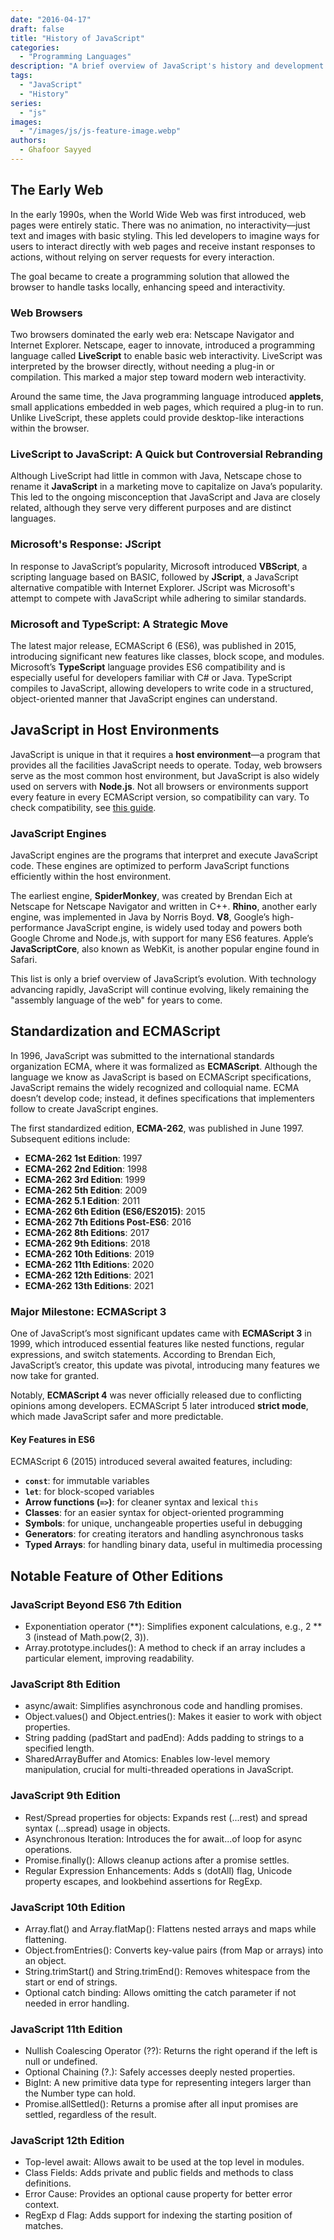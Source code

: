 ```yaml
---
date: "2016-04-17"
draft: false
title: "History of JavaScript"
categories:
  - "Programming Languages"
description: "A brief overview of JavaScript's history and development."
tags:
  - "JavaScript"
  - "History"
series:
  - "js"
images:
  - "/images/js/js-feature-image.webp"
authors:
  - Ghafoor Sayyed
---
```




[//]:# ( the original date was 2016-04-17)

## The Early Web

In the early 1990s, when the World Wide Web was first introduced, web pages were entirely static. There was no animation, no interactivity—just text and images with basic styling. This led developers to imagine ways for users to interact directly with web pages and receive instant responses to actions, without relying on server requests for every interaction.

The goal became to create a programming solution that allowed the browser to handle tasks locally, enhancing speed and interactivity.

### Web Browsers

Two browsers dominated the early web era: Netscape Navigator and Internet Explorer. Netscape, eager to innovate, introduced a programming language called **LiveScript** to enable basic web interactivity. LiveScript was interpreted by the browser directly, without needing a plug-in or compilation. This marked a major step toward modern web interactivity.

Around the same time, the Java programming language introduced **applets**, small applications embedded in web pages, which required a plug-in to run. Unlike LiveScript, these applets could provide desktop-like interactions within the browser.

### LiveScript to JavaScript: A Quick but Controversial Rebranding

Although LiveScript had little in common with Java, Netscape chose to rename it **JavaScript** in a marketing move to capitalize on Java’s popularity. This led to the ongoing misconception that JavaScript and Java are closely related, although they serve very different purposes and are distinct languages.

### Microsoft's Response: JScript

In response to JavaScript’s popularity, Microsoft introduced **VBScript**, a scripting language based on BASIC, followed by **JScript**, a JavaScript alternative compatible with Internet Explorer. JScript was Microsoft's attempt to compete with JavaScript while adhering to similar standards.

### Microsoft and TypeScript: A Strategic Move

The latest major release, ECMAScript 6 (ES6), was published in 2015, introducing significant new features like classes, block scope, and modules. Microsoft’s **TypeScript** language provides ES6 compatibility and is especially useful for developers familiar with C# or Java. TypeScript compiles to JavaScript, allowing developers to write code in a structured, object-oriented manner that JavaScript engines can understand.

## JavaScript in Host Environments

JavaScript is unique in that it requires a **host environment**—a program that provides all the facilities JavaScript needs to operate. Today, web browsers serve as the most common host environment, but JavaScript is also widely used on servers with **Node.js**. Not all browsers or environments support every feature in every ECMAScript version, so compatibility can vary. To check compatibility, see [this guide](http://kangax.github.io/compat-table/es6/).

### JavaScript Engines

JavaScript engines are the programs that interpret and execute JavaScript code. These engines are optimized to perform JavaScript functions efficiently within the host environment.

The earliest engine, **SpiderMonkey**, was created by Brendan Eich at Netscape for Netscape Navigator and written in C++. **Rhino**, another early engine, was implemented in Java by Norris Boyd. **V8**, Google’s high-performance JavaScript engine, is widely used today and powers both Google Chrome and Node.js, with support for many ES6 features. Apple’s **JavaScriptCore**, also known as WebKit, is another popular engine found in Safari.

This list is only a brief overview of JavaScript’s evolution. With technology advancing rapidly, JavaScript will continue evolving, likely remaining the "assembly language of the web" for years to come.

## Standardization and ECMAScript

In 1996, JavaScript was submitted to the international standards organization ECMA, where it was formalized as **ECMAScript**. Although the language we know as JavaScript is based on ECMAScript specifications, JavaScript remains the widely recognized and colloquial name. ECMA doesn’t develop code; instead, it defines specifications that implementers follow to create JavaScript engines.

The first standardized edition, **ECMA-262**, was published in June 1997. Subsequent editions include:

- **ECMA-262 1st Edition**: 1997
- **ECMA-262 2nd Edition**: 1998
- **ECMA-262 3rd Edition**: 1999
- **ECMA-262 5th Edition**: 2009
- **ECMA-262 5.1 Edition**: 2011
- **ECMA-262 6th Edition (ES6/ES2015)**: 2015
- **ECMA-262 7th Editions Post-ES6**: 2016
- **ECMA-262 8th Editions**: 2017
- **ECMA-262 9th Editions**: 2018
- **ECMA-262 10th Editions**: 2019
- **ECMA-262 11th Editions**: 2020
- **ECMA-262 12th Editions**: 2021
- **ECMA-262 13th Editions**: 2021

### Major Milestone: ECMAScript 3

One of JavaScript’s most significant updates came with **ECMAScript 3** in 1999, which introduced essential features like nested functions, regular expressions, and switch statements. According to Brendan Eich, JavaScript’s creator, this update was pivotal, introducing many features we now take for granted.

Notably, **ECMAScript 4** was never officially released due to conflicting opinions among developers. ECMAScript 5 later introduced **strict mode**, which made JavaScript safer and more predictable.

#### Key Features in ES6

ECMAScript 6 (2015) introduced several awaited features, including:

- **`const`**: for immutable variables
- **`let`**: for block-scoped variables
- **Arrow functions (`=>`)**: for cleaner syntax and lexical `this`
- **Classes**: for an easier syntax for object-oriented programming
- **Symbols**: for unique, unchangeable properties useful in debugging
- **Generators**: for creating iterators and handling asynchronous tasks
- **Typed Arrays**: for handling binary data, useful in multimedia processing

## Notable Feature of Other Editions

### JavaScript Beyond ES6 7th Edition

- Exponentiation operator (**): Simplifies exponent calculations, e.g., 2 ** 3 (instead of Math.pow(2, 3)).
- Array.prototype.includes(): A method to check if an array includes a particular element, improving readability.

### JavaScript 8th Edition

- async/await: Simplifies asynchronous code and handling promises.
- Object.values() and Object.entries(): Makes it easier to work with object properties.
- String padding (padStart and padEnd): Adds padding to strings to a specified length.
- SharedArrayBuffer and Atomics: Enables low-level memory manipulation, crucial for multi-threaded operations in JavaScript.

### JavaScript 9th Edition

- Rest/Spread properties for objects: Expands rest (...rest) and spread syntax (...spread) usage in objects.
- Asynchronous Iteration: Introduces the for await...of loop for async operations.
- Promise.finally(): Allows cleanup actions after a promise settles.
- Regular Expression Enhancements: Adds s (dotAll) flag, Unicode property escapes, and lookbehind assertions for RegExp.

### JavaScript 10th Edition

- Array.flat() and Array.flatMap(): Flattens nested arrays and maps while flattening.
- Object.fromEntries(): Converts key-value pairs (from Map or arrays) into an object.
- String.trimStart() and String.trimEnd(): Removes whitespace from the start or end of strings.
- Optional catch binding: Allows omitting the catch parameter if not needed in error handling.

### JavaScript 11th Edition

- Nullish Coalescing Operator (??): Returns the right operand if the left is null or undefined.
- Optional Chaining (?.): Safely accesses deeply nested properties.
- BigInt: A new primitive data type for representing integers larger than the Number type can hold.
- Promise.allSettled(): Returns a promise after all input promises are settled, regardless of the result.

### JavaScript 12th Edition

- Top-level await: Allows await to be used at the top level in modules.
- Class Fields: Adds private and public fields and methods to class definitions.
- Error Cause: Provides an optional cause property for better error context.
- RegExp d Flag: Adds support for indexing the starting position of matches.